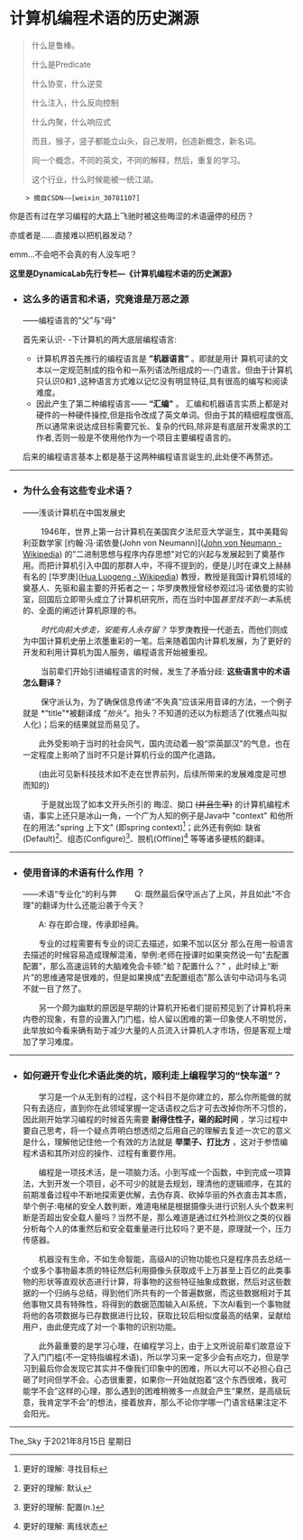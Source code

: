 

# 计算机编程术语的历史渊源

> 什么是鲁棒。
>
> 什么是Predicate
>
> 什么协变，什么逆变
>
> 什么注入，什么反向控制
>
> 什么内聚，什么响应式
>
> 而且，猴子，竖子都能立山头，自己发明，创造新概念，新名词。
>
> 同一个概念，不同的英文，不同的解释，然后，重复的学习。
>
> 这个行业，什么时候能被一统江湖。
>
        > 摘自CSDN——[weixin_30781107]

你是否有过在学习编程的大路上飞驰时被这些晦涩的术语逼停的经历？

亦或者是......直接难以把机器发动？

emm...不会吧不会真的有人没车吧？



**这里是DynamicaLab先行专栏—《计算机编程术语的历史渊源》**




- ### 这么多的语言和术语，究竟谁是万恶之源

   ——编程语言的“父”与“母”

  首先来认识- -下计算机的两大底层编程语言:

  - 计算机界首先推行的编程语言是 __”机器语言”__ 。即就是用计 算机可读的文本以一定规范制成的指令和一系列语法所组成的一-门语言。但由于计算机只认识0和1 ,这种语言方式难以记忆没有明显特征,具有很高的编写和阅读难度。
  - 因此产生了第二种编程语言——  __“汇编"__ 。 汇编和机器语言实质上都是对硬件的一种硬件操控,但是指令改成了英文单词。但由于其的精细程度很高,所以通常来说达成目标需要冗长、复杂的代码,除非是有底层开发需求的工作者,否则一般是不使用他作为一个项目主要编程语言的。  

  后来的编程语言基本上都是基于这两种编程语言诞生的,此处便不再赘述。



***



* ### 为什么会有这些专业术语？

   ——浅谈计算机在中国发展史

  &emsp;&emsp; 1946年，世界上第一台计算机在美国宾夕法尼亚大学诞生，其中美籍匈利亚数学家 [约翰·冯·诺依曼(John von Neumann)]([John von Neumann - Wikipedia](https://en.wikipedia.org/wiki/John_von_Neumann)) 的"二进制思想与程序内存思想"对它的兴起与发展起到了奠基作用。而把计算机引入中国的那群人中，不得不提到的，便是儿时在课文上赫赫有名的 [华罗庚]([Hua Luogeng - Wikipedia](https://en.wikipedia.org/wiki/Hua_Luogeng)) 教授，教授是我国计算机领域的奠基人、先驱和最主要的开拓者之一；华罗庚教授曾经参观过冯·诺依曼的实验室，回国后立即带头成立了计算机研究所，而在当时中国*甚至找不到一本*系统的、全面的阐述计算机原理的书。

  &emsp;&emsp; *时代向前大步走，安能有人永存留？* 华罗庚教授一代逝去，而他们则成为中国计算机史册上浓墨重彩的一笔。后来随着国内计算机发展，为了更好的开发和利用计算机为国人服务，编程语言开始被重视。

  &emsp;&emsp; 当前辈们开始引进编程语言的时候，发生了矛盾分歧: __这些语言中的术语怎么翻译？__

  &emsp;&emsp; 保守派认为，为了确保信息传递“不失真”应该采用音译的方法，一个例子就是 *“title"*被翻译成 *”抬头“*。抬头？不知道的还以为标题活了(优雅点叫拟人化)；后来的结果就显而易见了。

  &emsp;&emsp;此外受影响于当时的社会风气，国内流动着一股“崇英鄙汉"的气息，也在一定程度上影响了当时不只是计算机行业的国产化道路。

  &emsp;&emsp;(由此可见新科技技术如不走在世界前列，后续所带来的发展难度是可想而知的)

  &emsp;&emsp; 于是就出现了如本文开头所引的 晦涩、拗口 ~~(并且生草)~~ 的计算机编程术语，事实上还只是冰山一角，一个广为人知的例子是Java中 "context" 和他所在的用法:"spring 上下文" (即spring context)[^ Spring Context]；此外还有例如:  缺省(Default)[^ 缺省]、组态(Configure)[^组态]、脱机(Offline)[^ 脱机] 等等诸多硬核的翻译。  



***



- ### 使用音译的术语有什么作用 ？

   ——术语“专业化”的利与弊
  &emsp;&emsp;Q: 既然最后保守派占了上风，并且如此"不合理"的翻译为什么还能沿袭于今天？

  &emsp;&emsp;A: 存在即合理，传承即经典。

  

  &emsp;&emsp;专业的过程需要有专业的词汇去描述，如果不加以区分 那么在用一般语言去描述的时候容易造成理解混淆，举例:老师在授课时如果突然说一句"去配置配置"，那么高速运转的大脑难免会卡顿:"蛤？配置什么？" ，此时续上“断片”的思维通常是很难的，但是如果换成"去配置组态"那么该句中动词与名词不就一目了然了。

  &emsp;&emsp;另一个颇为幽默的原因是早期的计算机开拓者们提前预见到了计算机将来内卷的现象，有意的设置入门门槛，给人留以困难的第一印象使人不明觉厉，此举放如今看来确有助于减少大量的人员流入计算机人才市场，但是客观上增加了学习难度。

  

***



* ### 如何避开专业化术语此类的坑，顺利走上编程学习的“快车道”？

  &emsp;&emsp;学习是一个从无到有的过程，这个科目不是你建立的，那么你所能做的就只有去适应，直到你在此领域掌握一定话语权之后才可去改掉你所不习惯的，因此刚开始学习编程的时候首先需要 **耐得住性子，砸的起时间** ，学习过程中要自己思考，将一个疑点弄明白想透彻之后用自己的理解去复述一次它的意义是什么，理解他记住他一个有效的方法就是 **举栗子、打比方** ，这对于参悟编程术语和其所对应的操作、过程有重要作用。

  &emsp;&emsp;编程是一项技术活，是一项脑力活。小到写成一个函数，中到完成一项算法，大到开发一个项目，必不可少的就是去规划，理清他的逻辑顺序，在其的前期准备过程中不断地探索更优解，去伪存真、砍掉华丽的外衣直击其本质，举个例子:电梯的安全人数判断，难道电梯是根据摄像头进行识别人头个数来判断是否超出安全载人量吗？当然不是，那么难道是通过红外检测仪之类的仪器分析每个人的体重然后和安全载重量进行比较吗？更不是，原理就一个，压力传感器。

  &emsp;&emsp;机器没有生命，不如生命智能，高级AI的识物功能也只是程序员去总结一个或多个事物最本质的特征然后利用摄像头获取成千上万甚至上百亿的此类事物的形状等直观状态进行计算，将事物的这些特征抽象成数据，然后对这些数据的一个归纳与总结，得到他们所共有的一个普遍数据，而这些数据相对于其他事物又具有特殊性，将得到的数据范围输入AI系统，下次AI看到一个事物就将他的各项数据与已存数据进行比较，获取比较后相似度最高的结果，呈献给用户，由此便完成了对一个事物的识别功能。

  &emsp;&emsp;此外最重要的是学习心理，在编程学习上，由于上文所说前辈们故意设下了入门门槛(不一定特指编程术语)，所以学习来一定多少会有点吃力，但是学习到最后你会发现它其实并不像我们印象中的困难，所以大可以不必担心自己砸了时间但学不会。心态很重要，如果你一开始就抱着“这个东西很难，我可能学不会”这样的心理，那么遇到的困难稍微多一点就会产生“果然，是高级玩意，我肯定学不会”的想法，接着放弃，那么不论你学哪一门语言结果注定不会阳光。



***

 The_Sky
于2021年8月15日 星期日
​    

[^ 缺省]: 更好的理解: 默认
[^组态]: 更好的理解: 配置(n.)
[^ 脱机]: 更好的理解: 离线状态
[^ Spring Context]: 更好的理解: 寻找目标
